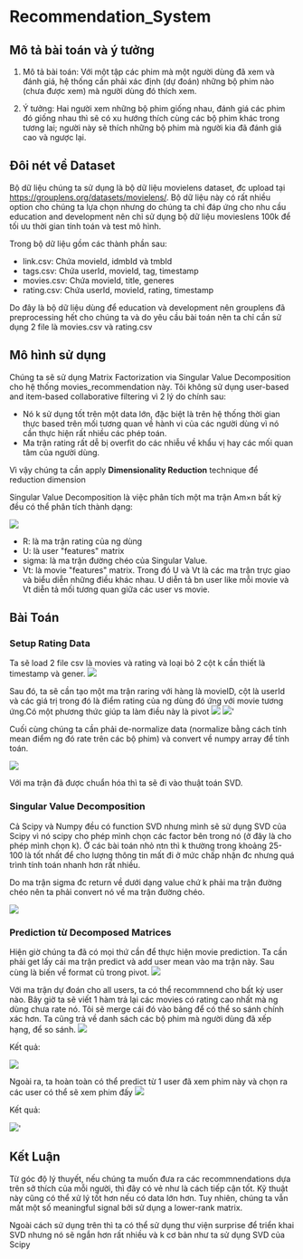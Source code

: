# Recommendation_System

## Mô tả bài toán và ý tưởng
1. Mô tả bài toán:
  Với một tập các phim mà một người dùng đã xem và đánh giá, hệ thống cần phải xác định (dự đoán) những bộ phim nào (chưa được xem) mà người dùng đó thích xem.

2. Ý tưởng:
  Hai người xem những bộ phim giống nhau, đánh giá các phim đó giống nhau thì sẽ có xu hướng thích cùng các bộ phim khác trong tương lai; người này sẽ thích những bộ phim mà người kia đã đánh giá cao và ngược lại.

## Đôi nét về Dataset
  Bộ dữ liệu chúng ta sử dụng là bộ dữ liệu movielens dataset, đc upload tại https://grouplens.org/datasets/movielens/. Bộ dữ liệu này có rất nhiều option cho chúng ta lựa chọn nhưng do chúng ta chỉ đáp ứng cho nhu cầu education and development nên chỉ sử dụng bộ dữ liệu movieslens 100k để tối ưu thời gian tính toán và test mô hình. 
  
Trong bộ dữ liệu gồm các thành phần sau: 
* link.csv: Chứa movieId, idmbId và tmbId
* tags.csv: Chứa userId, movieId, tag, timestamp
* movies.csv: Chứa movieId, title, generes
* rating.csv: Chứa userId, movieId, rating, timestamp

Do đây là bộ dữ liệu dùng để education và development nên grouplens đã preprocessing hết cho chúng ta và do yêu cầu bài toán nên ta chỉ cần sử dụng 2 file là movies.csv và rating.csv 

## Mô hình sử dụng
Chúng ta sẽ sử dụng Matrix Factorization via Singular Value Decomposition cho hệ thống movies_recommendation này. Tôi không sử dụng user-based and item-based collaborative filtering vì 2 lý do chính sau:
* Nó k sử dụng tốt trên một data lớn, đặc biệt là trên hệ thống thời gian thực based trên mối tương quan về hành vi của các người dùng vì nó cần thực hiện rất nhiều các phép toán.
* Ma trận rating rất dễ bị overfit do các nhiễu về khẩu vị hay các mối quan tâm của người dùng.

Vì vậy chúng ta cần apply **Dimensionality Reduction** technique để reduction dimension

Singular Value Decomposition là việc phân tích một ma trận Am×n bất kỳ đều có thể phân tích thành dạng:

<img src="https://upanh1.com/images/Capture18d044fc35d383b1.png">

* R: là ma trận rating của ng dùng
* U: là user "features" matrix
* sigma: là ma trận đường chéo của Singular Value. 
* Vt: là movie "features" matrix.
Trong đó U và Vt là các ma trận trực giao và biểu diễn những điều khác nhau. U diễn tả bn user like mỗi movie và Vt diễn tả mối tương quan giữa các user vs movie. 

## Bài Toán

### Setup Rating Data
Ta sẽ load 2 file csv là movies và rating và loại bỏ 2 cột k cần thiết là timestamp và gener.
<img src="https://upanh1.com/images/Capturef7b2b0cc0c1d1f5c.png">

Sau đó, ta sẽ cần tạo một ma trận raring với hàng là movieID, cột là userId và các giá trị trong đó là điểm rating của ng dùng đó ứng với movie tương ứng.Có một phương thức giúp ta làm điều này là pivot 
<img src="https://upanh1.com/images/Capture6973073fd34b2309.png">
<img src="https://upanh1.com/images/Capture9f1c20c6fe0863d0.png">'

Cuối cùng chúng ta cần phải de-normalize data (normalize bằng cách tính mean điểm ng đó rate trên các bộ phim) và convert về numpy array để tính toán. 

<img src="https://upanh1.com/images/Capture09a52dec976db489.png">

Với ma trận đã được chuẩn hóa thì ta sẽ đi vào thuật toán SVD.

### Singular Value Decomposition
Cả Scipy và Numpy đều có function SVD nhưng mình sẽ sử dụng SVD của Scipy vì nó scipy cho phép mình chọn các factor bên trong nó (ở đây là cho phép mình chọn k). Ở các bài toán nhỏ ntn thì k thường trong khoảng 25-100 là tốt nhất để cho lượng thông tin mất đi ở mức chấp nhận đc nhưng quá trình tính toán nhanh hơn rất nhiều. 

Do ma trận sigma đc return về dưới dạng value chứ k phải ma trận đường chéo nên ta phải convert nó về ma trận đường chéo. 

<img src="https://upanh1.com/images/Capture8a2c4175b6712cc9.png">

### Prediction từ Decomposed Matrices
Hiện giờ chúng ta đã có mọi thứ cần để thực hiện movie prediction. Ta cần phải get lấy cái ma trận predict và add user mean vào ma trận này. Sau cùng là biến về format cũ trong pivot.
<img src="https://upanh1.com/images/Capture65920ee564500066.png">

Với ma trận dự đoán cho all users, ta có thể recommnend cho bất kỳ user nào. Bây giờ ta sẽ viết 1 hàm trả lại các movies có rating cao nhất mà ng dùng chưa rate nó. Tôi sẽ merge cái đó vào bảng để có thể so sánh chính xác hơn. Ta cũng trả về danh sách các bộ phim mà người dùng đã xếp hạng, để so sánh.
<img src="https://upanh1.com/images/Capture4d4ef027ef6f4576.png">

Kết quả: 

<img src="https://upanh1.com/images/Capture3e8e7e1a177a6d3b.png">

Ngoài ra, ta hoàn toàn có thể predict từ 1 user đã xem phim này và chọn ra các user có thể sẽ xem phim đấy
<img src="https://upanh1.com/images/Captureec808c7653b398f9.png">

Kết quả:

<img src="https://upanh1.com/images/Capturef1c298ed28817ac3.png">'

## Kết Luận
Từ góc độ lý thuyết, nếu chúng ta muốn đưa ra các recommnendations dựa trên sở thích của mỗi người, thì đây có vẻ như là cách tiếp cận tốt. Kỹ thuật này cũng có thể xử lý tốt hơn nếu có data lớn hơn. Tuy nhiên, chúng ta vẫn mất một số meaningful signal bởi sử dụng a lower-rank matrix.

Ngoài cách sử dụng trên thì ta có thể sử dụng thư viện surprise để triển khai SVD nhưng nó sẽ ngắn hơn rất nhiều và k cơ bản như ta sử dụng SVD của Scipy

